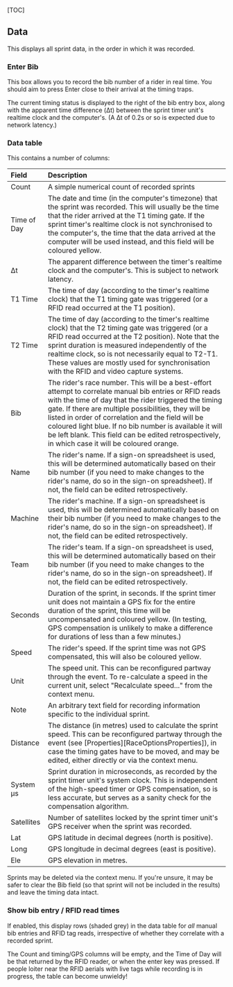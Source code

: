 [TOC]

## Data

This displays all sprint data, in the order in which it was recorded.

### Enter Bib

This box allows you to record the bib number of a rider in real time.  You should aim to press Enter close to their arrival at the timing traps.

The current timing status is displayed to the right of the bib entry box, along with the apparent time difference (Δt) between the sprint timer unit's realtime clock and the computer's.  (A Δt of 0.2s or so is expected due to network latency.)


### Data table

This contains a number of columns:

Field|Description
:----|:----------
Count|A simple numerical count of recorded sprints
Time of Day|The date and time (in the computer's timezone) that the sprint was recorded.  This will usually be the time that the rider arrived at the T1 timing gate.  If the sprint timer's realtime clock is not synchronised to the computer's, the time that the data arrived at the computer will be used instead, and this field will be coloured yellow.
Δt|The apparent difference between the timer's realtime clock and the computer's.  This is subject to network latency.
T1 Time|The time of day (according to the timer's realtime clock) that the T1 timing gate was triggered (or a RFID read occurred at the T1 position).
T2 Time|The time of day (according to the timer's realtime clock) that the T2 timing gate was triggered (or a RFID read occurred at the T2 position).  Note that the sprint duration is measured independently of the realtime clock, so is not necessarily equal to T2-T1.  These values are mostly used for synchronisation with the RFID and video capture systems.
Bib|The rider's race number.  This will be a best-effort attempt to correlate manual bib entries or RFID reads with the time of day that the rider triggered the timing gate.  If there are multiple possibilities, they will be listed in order of correlation and the field will be coloured light blue.  If no bib number is available it will be left blank.  This field can be edited retrospectively, in which case it will be coloured orange.
Name|The rider's name.  If a sign-on spreadsheet is used, this will be determined automatically based on their bib number (if you need to make changes to the rider's name, do so in the sign-on spreadsheet).  If not, the field can be edited retrospectively.
Machine|The rider's machine.  If a sign-on spreadsheet is used, this will be determined automatically based on their bib number (if you need to make changes to the rider's name, do so in the sign-on spreadsheet).  If not, the field can be edited retrospectively.
Team|The rider's team.  If a sign-on spreadsheet is used, this will be determined automatically based on their bib number (if you need to make changes to the rider's name, do so in the sign-on spreadsheet).  If not, the field can be edited retrospectively.
Seconds|Duration of the sprint, in seconds.  If the sprint timer unit does not maintain a GPS fix for the entire duration of the sprint, this time will be uncompensated and coloured yellow.  (In testing, GPS compensation is unlikely to make a difference for durations of less than a few minutes.)
Speed|The rider's speed.  If the sprint time was not GPS compensated, this will also be coloured yellow.
Unit|The speed unit.  This can be reconfigured partway through the event.  To re-calculate a speed in the current unit, select "Recalculate speed..." from the context menu.
Note|An arbitrary text field for recording information specific to the individual sprint.
Distance|The distance (in metres) used to calculate the sprint speed.  This can be reconfigured partway through the event (see [Properties][RaceOptionsProperties]), in case the timing gates have to be moved, and may be edited, either directly or via the context menu.
System µs|Sprint duration in microseconds, as recorded by the sprint timer unit's system clock.  This is independent of the high-speed timer or GPS compensation, so is less accurate, but serves as a sanity check for the compensation algorithm.
Satellites|Number of satellites locked by the sprint timer unit's GPS receiver when the sprint was recorded.
Lat|GPS latitude in decimal degrees (north is positive).
Long|GPS longitude in decimal degrees (east is positive).
Ele|GPS elevation in metres.

Sprints may be deleted via the context menu.  If you're unsure, it may be safer to clear the Bib field (so that sprint will not be included in the results) and leave the timing data intact.

### Show bib entry / RFID read times

If enabled, this display rows (shaded grey) in the data table for *all* manual bib entries and RFID tag reads, irrespective of whether they correlate with a recorded sprint.

The Count and timing/GPS columns will be empty, and the Time of Day will be that returned by the RFID reader, or when the enter key was pressed.  If people loiter near the RFID aerials with live tags while recording is in progress, the table can become unwieldy!
